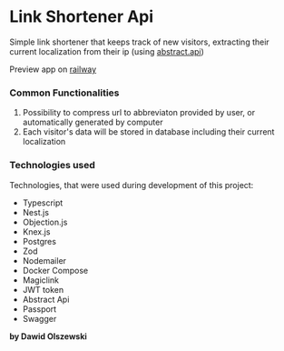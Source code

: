 # Link Shortener Api

Simple link shortener that keeps track of new visitors, extracting their current localization from their ip (using [abstract.api](https://www.abstractapi.com/))

Preview app on [railway](https://link-shortener-production-b599.up.railway.app/api)

### Common Functionalities
1. Possibility to compress url to abbreviaton provided by user, or automatically generated by computer
2. Each visitor's data will be stored in database including their current localization

### Technologies used

Technologies, that were used during development of this project:
- Typescript
- Nest.js
- Objection.js
- Knex.js
- Postgres
- Zod
- Nodemailer
- Docker Compose
- Magiclink
- JWT token
- Abstract Api
- Passport
- Swagger

**by Dawid Olszewski**